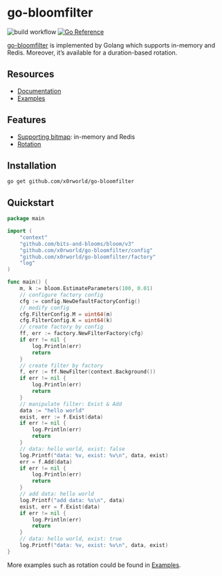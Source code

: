 # go-bloomfilter

![build workflow](https://github.com/x0rworld/go-bloomfilter/actions/workflows/go.yml/badge.svg)
[![Go Reference](https://pkg.go.dev/badge/github.com/x0rworld/go-bloomfilter.svg)](https://pkg.go.dev/github.com/x0rworld/go-bloomfilter)

[go-bloomfilter] is implemented by Golang which supports in-memory and Redis. Moreover, it’s available for a
duration-based rotation.

## Resources

- [Documentation]
- [Examples]

## Features

- [Supporting bitmap]: in-memory and Redis
- [Rotation]

## Installation

```shell
go get github.com/x0rworld/go-bloomfilter
```

## Quickstart

```go
package main

import (
	"context"
	"github.com/bits-and-blooms/bloom/v3"
	"github.com/x0rworld/go-bloomfilter/config"
	"github.com/x0rworld/go-bloomfilter/factory"
	"log"
)

func main() {
	m, k := bloom.EstimateParameters(100, 0.01)
	// configure factory config
	cfg := config.NewDefaultFactoryConfig()
	// modify config
	cfg.FilterConfig.M = uint64(m)
	cfg.FilterConfig.K = uint64(k)
	// create factory by config
	ff, err := factory.NewFilterFactory(cfg)
	if err != nil {
		log.Println(err)
		return
	}
	// create filter by factory
	f, err := ff.NewFilter(context.Background())
	if err != nil {
		log.Println(err)
		return
	}
	// manipulate filter: Exist & Add
	data := "hello world"
	exist, err := f.Exist(data)
	if err != nil {
		log.Println(err)
		return
	}
	// data: hello world, exist: false
	log.Printf("data: %v, exist: %v\n", data, exist)
	err = f.Add(data)
	if err != nil {
		log.Println(err)
		return
	}
	// add data: hello world
	log.Printf("add data: %s\n", data)
	exist, err = f.Exist(data)
	if err != nil {
		log.Println(err)
		return
	}
	// data: hello world, exist: true
	log.Printf("data: %v, exist: %v\n", data, exist)
}
```

More examples such as rotation could be found in [Examples].

[go-bloomfilter]: https://github.com/x0rworld/go-bloomfilter

[Examples]: ./example

[Documentation]: https://pkg.go.dev/github.com/x0rworld/go-bloomfilter

[Supporting bitmap]: ./bitmap

[Rotation]: ./filter/rotator
